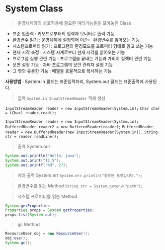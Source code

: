 # System Class

> 운영체제와의 상호작용에 필요한 여러기능들을 모아놓은 Class

- 표준 입출력 : 키보드로부터의 입력과 모니터로 출력 기능
- 환경변수 읽기 : 운영체제에 설정되어 이쓴ㄴ 환경변수를 읽어오는 기능
- 시스템프로퍼티 읽기 : 프로그램의 환경모드를 프로퍼티 형태로 읽고 쓰는 기능
- 현재 시각 측정 : 시스템 시계로부터 현재 시각을 읽어오는 기능
- 프로그램 실행 관련 기능 : 프로그램을 끝내는 기능과 가비지 컬렉터 관련 기능
- 보안 설정 가능 : 자바 프로그램의 보안 관리자 설정 기능
- 그 밖의 유용한 기능 : 배열을 효율적으로 복사하는 기능

**사용방법** : System.in 필드는 표준입력처리, System.out 필드는 표준출력에 사용된다.
> 입력 `System.in InputStreamReader` 객체 생성

`InputStreamReader reader = new InputStreamReader(System.in);`
`Char char = (Char) reader.read();`

`InputStreamReader reader = new InputStreamReader(System.in);`
`BufferedReader reader2 = new BufferedReader(reader);`
`BufferedReader reader = new BufferedReader(new InputStreamReader(System.in));`
`String str = reader.readLine();`

> 출력 System.out

```java
System.out.println("Hello, java");
System.out.print("12.5");
System.out.printf("%d", 27);
```

> 에러 출력 System.err
`System.err.println("잘못된 포맷입니다.");`

> 환경변수를 읽는 Method
`String str = System.getenv("path");`

> 시스템 프로퍼티를 읽는 Method
```java
System.getProperties
Properties props = System.getProperties;
props.list(System.out);
```

> gc Method
```java
ResourceUser obj = new ResourceUser(); 
obj.use();
System.gc();
```



